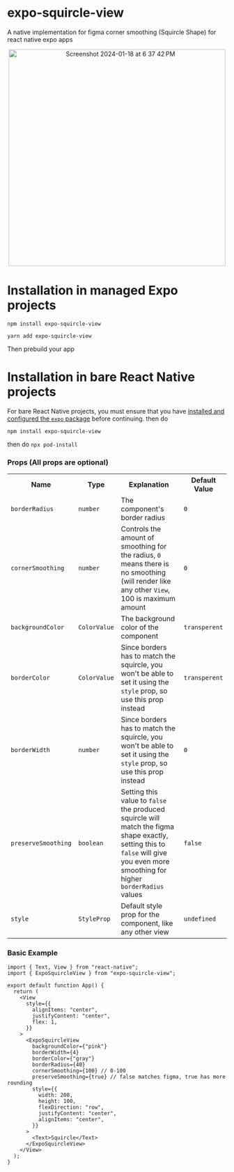 # expo-squircle-view

A native implementation for figma corner smoothing (Squircle Shape) for react native expo apps

<p align="center">
<img width="498" alt="Screenshot 2024-01-18 at 6 37 42 PM" src="https://github.com/Malaa-tech/expo-squircle-view/assets/24798045/3a0f2d19-c113-43df-8f98-bee2f9694dc7">
</p>


# Installation in managed Expo projects
```
npm install expo-squircle-view 
```

```
yarn add expo-squircle-view 
```

Then prebuild your app

# Installation in bare React Native projects

For bare React Native projects, you must ensure that you have [installed and configured the `expo` package](https://docs.expo.dev/bare/installing-expo-modules/) before continuing.
then do 
```
npm install expo-squircle-view
```
then do `npx pod-install`


### Props (All props are optional)

<table>
  <tr>
    <th>Name</th>
    <th>Type</th>
    <th>Explanation</th>
    <th>Default Value</th>
  </td>
  <tr>
    <td><code>borderRadius</code></td>
    <td><code>number</code></td>
    <td>The component's border radius</td>
    <td><code>0</code></td>
  </tr>
  <tr>
    <td><code>cornerSmoothing</code></td>
    <td><code>number</code></td>
    <td>Controls the amount of smoothing for the radius, <code>0</code> means there is no smoothing (will render like any other <code>View</code>, 100 is maximum amount</td>
    <td><code>0</code></td>
  </tr>
   <tr>
    <td><code>backgroundColor</code></td>
    <td><code>ColorValue</code></td>
    <td>The background color of the component</td>
    <td><code>transperent</code></td>
  </tr>
   <tr>
    <td><code>borderColor</code></td>
    <td><code>ColorValue</code></td>
    <td>Since borders has to match the squircle, you won't be able to set it using the <code>style</code> prop, so use this prop instead</td>
    <td><code>transperent</code></td>
  </tr>
   <tr>
    <td><code>borderWidth</code></td>
    <td><code>number</code></td>
    <td>Since borders has to match the squircle, you won't be able to set it using the <code>style</code> prop, so use this prop instead</td>
    <td><code>0</code></td>
  </tr>
    <tr>
    <td><code>preserveSmoothing</code></td>
    <td><code>boolean<code></td>
    <td>Setting this value to <code>false</code> the produced squircle will match the figma shape exactly, setting this to <code>false</code> will give you even more smoothing for higher <code>borderRadius</code> values</td>
    <td><code>false</code></td>
  </tr>
  <tr>
    <td><code>style</code></td>
    <td><code>StyleProp<ViewStyle><code></td>
    <td>Default style prop for the component, like any other view</td>
    <td><code>undefined</code></td>
  </tr>
</table>


### Basic Example 

```tsx | pure
import { Text, View } from "react-native";
import { ExpoSquircleView } from "expo-squircle-view";

export default function App() {
  return (
    <View
      style={{
        alignItems: "center",
        justifyContent: "center",
        flex: 1,
      }}
    >
      <ExpoSquircleView
        backgroundColor={"pink"}
        borderWidth={4}
        borderColor={"gray"}
        borderRadius={40}
        cornerSmoothing={100} // 0-100
        preserveSmoothing={true} // false matches figma, true has more rounding
        style={{
          width: 200,
          height: 100,
          flexDirection: "row",
          justifyContent: "center",
          alignItems: "center",
        }}
      >
        <Text>Squircle</Text>
      </ExpoSquircleView>
    </View>
  );
}
```

